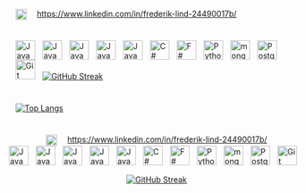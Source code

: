 <img align="left" alt="Java" width="20px" style="padding-right:15px;" src="https://cdn.jsdelivr.net/gh/devicons/devicon/icons/linkedin/linkedin-original.svg"/>https://www.linkedin.com/in/frederik-lind-24490017b/
#

<img align="left" alt="Java" width="35px" style="padding-right:10px;" src="https://cdn.jsdelivr.net/gh/devicons/devicon/icons/java/java-original.svg"/>
<img align="left" alt="Java" width="35px" style="padding-right:10px;" src="https://cdn.jsdelivr.net/gh/devicons/devicon/icons/javascript/javascript-original.svg" />
<img align="left" alt="Java" width="35px" style="padding-right:10px;" src="https://cdn.jsdelivr.net/gh/devicons/devicon/icons/typescript/typescript-original.svg" />
<img align="left" alt="Java" width="35px" style="padding-right:10px;" src="https://cdn.jsdelivr.net/gh/devicons/devicon/icons/nodejs/nodejs-original.svg" />
<img align="left" alt="Java" width="35px" style="padding-right:10px;" src="https://cdn.jsdelivr.net/gh/devicons/devicon/icons/react/react-original.svg" />
<img align="left" alt="C#" width="35px" style="padding-right:10px;" src="https://cdn.jsdelivr.net/gh/devicons/devicon/icons/csharp/csharp-original.svg" />
<img align="left" alt="F#" width="35px" style="padding-right:10px;" src="https://cdn.jsdelivr.net/gh/devicons/devicon/icons/fsharp/fsharp-original.svg" />
<img align="left" alt="Python" width="35px" style="padding-right:10px;" src="https://cdn.jsdelivr.net/gh/devicons/devicon/icons/python/python-original.svg" />
<img align="left" alt="mongoDB" width="35px" style="padding-right:10px;" src="https://cdn.jsdelivr.net/gh/devicons/devicon/icons/mongodb/mongodb-original.svg" />
<img align="left" alt="PostgreSQL" width="35px" style="padding-right:10px;" src="https://cdn.jsdelivr.net/gh/devicons/devicon/icons/postgresql/postgresql-original.svg" />
<img align="left" alt="Git" width="35px" style="padding-right:10px;" src="https://cdn.jsdelivr.net/gh/devicons/devicon/icons/git/git-original.svg" />
<br/>

#

[![GitHub Streak](https://streak-stats.demolab.com?user=FLIVLA&theme=github-dark-blue&hide_border=true)](https://git.io/streak-stats)

#

[![Top Langs](https://github-readme-stats.vercel.app/api/top-langs/?username=FLIVLA&layout=donut-vertical&text_color=AEDEFA&bg_color=0d1117&title_color=5093FF&hide_false=true&hide_border=true&text_bold=true&langs_count=15&hide=html,css&token=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)](https://github.com/FLIVLA/github-readme-stats)<br/>

#
#

<div style="display: flex; justify-content: center;">
  <img align="left" alt="Java" width="20px" style="padding-right: 15px;" src="https://cdn.jsdelivr.net/gh/devicons/devicon/icons/linkedin/linkedin-original.svg"/>
  <a href="https://www.linkedin.com/in/frederik-lind-24490017b/">https://www.linkedin.com/in/frederik-lind-24490017b/</a>
</div>

<div style="display: flex; justify-content: center;">
  <img align="left" alt="Java" width="35px" style="padding-right: 10px;" src="https://cdn.jsdelivr.net/gh/devicons/devicon/icons/java/java-original.svg"/>
  <img align="left" alt="Java" width="35px" style="padding-right: 10px;" src="https://cdn.jsdelivr.net/gh/devicons/devicon/icons/javascript/javascript-original.svg"/>
  <img align="left" alt="Java" width="35px" style="padding-right: 10px;" src="https://cdn.jsdelivr.net/gh/devicons/devicon/icons/typescript/typescript-original.svg"/>
  <img align="left" alt="Java" width="35px" style="padding-right: 10px;" src="https://cdn.jsdelivr.net/gh/devicons/devicon/icons/nodejs/nodejs-original.svg"/>
  <img align="left" alt="Java" width="35px" style="padding-right: 10px;" src="https://cdn.jsdelivr.net/gh/devicons/devicon/icons/react/react-original.svg"/>
  <img align="left" alt="C#" width="35px" style="padding-right: 10px;" src="https://cdn.jsdelivr.net/gh/devicons/devicon/icons/csharp/csharp-original.svg"/>
  <img align="left" alt="F#" width="35px" style="padding-right: 10px;" src="https://cdn.jsdelivr.net/gh/devicons/devicon/icons/fsharp/fsharp-original.svg"/>
  <img align="left" alt="Python" width="35px" style="padding-right: 10px;" src="https://cdn.jsdelivr.net/gh/devicons/devicon/icons/python/python-original.svg"/>
  <img align="left" alt="mongoDB" width="35px" style="padding-right: 10px;" src="https://cdn.jsdelivr.net/gh/devicons/devicon/icons/mongodb/mongodb-original.svg"/>
  <img align="left" alt="PostgreSQL" width="35px" style="padding-right: 10px;" src="https://cdn.jsdelivr.net/gh/devicons/devicon/icons/postgresql/postgresql-original.svg"/>
  <img align="left" alt="Git" width="35px" style="padding-right: 10px;" src="https://cdn.jsdelivr.net/gh/devicons/devicon/icons/git/git-original.svg"/>
</div>

<br/>

<div style="display: flex; justify-content: center;">
  <a href="https://git.io/streak-stats">
    <img src="https://streak-stats.demolab.com?user=FLIVLA&theme=github-dark-blue&hide_border=true" alt="GitHub Streak">
  </a>
</div>
